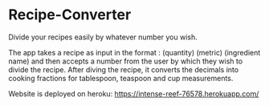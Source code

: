 # Recipe-Converter
Divide your recipes easily by whatever number you wish. 

The app takes a recipe as input in the format :
(quantity) (metric) (ingredient name)
and then accepts a number from the user by which they wish to divide the recipe.
After diving the recipe, it converts the decimals into cooking fractions for tablespoon, teaspoon and cup measurements.

Website is deployed on heroku: https://intense-reef-76578.herokuapp.com/
